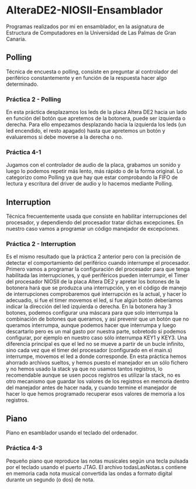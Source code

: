 # AlteraDE2-NIOSII-Ensamblador
Programas realizados por mi en ensamblador, en la asignatura de Estructura de Computadores en la Universidad de Las Palmas de Gran Canaria.

## Polling
Técnica de encuesta o polling, consiste en preguntar al controlador del periférico constantemente y en función de la respuesta hacer algo determinado.

### Práctica 2 - Polling
En esta práctica desplazamos los leds de la placa Altera DE2 hacia un lado en función del botón que apretemos de la botonera, puede ser izquierda o derecha.
Para ello empezamos desplazando hacia la izquierda los leds (un led encendido, el resto apagado) hasta que apretemos un botón y evaluaremos si debe moverse a la derecha o no.

### Práctica 4-1
Jugamos con el controlador de audio de la placa, grabamos un sonido y luego lo podemos repetir más lento, más rápido o de la forma original.
Lo categorizo como Polling ya que hay que estar comprobando la FIFO de lectura y escritura del driver de audio y lo hacemos mediante Polling.

## Interruption
Técnica frecuentemente usada que consiste en habilitar interrupciones del procesador, y dependiendo del procesador tratar dichas excepciones.
En nuestro caso vamos a programar un código manejador de excepciones.

### Práctica 2 - Interruption
Es el mismo resultado que la práctica 2 anterior pero con la precisión de detectar el comportamiento del periférico cuando interrumpe el procesador.
Primero vamos a programar la configuración del procesador para que tenga habilitada las interrupciones, y qué periféricos pueden interrumpir, el Timer del procesador NIOSII de la placa Altera DE2 y apretar los botones de la botonera hará que se produzca una interrupción, y en el código de manejo de interrupciones comprobaremos qué interrupción es la actual, y hacer lo adecuadio, si fue el timer movemos el led, si fue algún botón deberíamos indicar la dirección del led izquierda o derecha.
En la botonera hay 3 botones, podemos configurar una máscara para que solo interrumpa la combinación de botones que queramos, y así prevenir que un botón que no queramos interrumpa, aunque podemos hacer que interrumpa y luego descartarlo pero es un mal gasto por nuestra parte, sobretodo si podemos configurar, por ejemplo en nuestro caso sólo interrumpa KEY1 y KEY3.
Una diferencia principal es que el led no se mueve a partir de un bucle infinito, sino cada vez que el timer del procesador (configurado en el main.s) interrumpe, movemos el led a donde corresponde.
En esta práctica hemos ahorrado archivos sueltos, y hemos puesto el manejador en un sólo fichero y no hemos usado la stack ya que no usamos tantos registros, lo recomendable aunque se usen pocos registros es utilizar la stack, no es otro mecanismo que guardar los valores de los registros en memoria dentro del manejador antes de hacer nada, y cuando termine el manejador de hacer lo que hemos programado recuperar esos valores de memoria a los registros.

## Piano
Piano en esamblador usando el teclado del ordenador.

### Práctica 4-3
Pequeño piano que reproduce las notas musicales según una tecla pulsada por el teclado usando el puerto JTAG.
El archivo todasLasNotas.s contiene en memoria cada nota musical convertida las ondas a formato digital durante un segundo (o dos) de nota.